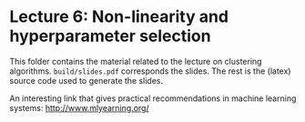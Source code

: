 # Lecture 6: Non-linearity and hyperparameter selection
This folder contains the material related to the lecture on clustering algorithms.
`build/slides.pdf` corresponds the slides.
The rest is the (latex) source code used to generate the slides.

An interesting link that gives practical recommendations in machine learning systems: http://www.mlyearning.org/
